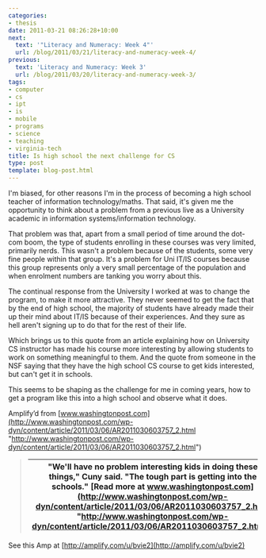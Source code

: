 ```yaml
---
categories:
- thesis
date: 2011-03-21 08:26:28+10:00
next:
  text: '"Literacy and Numeracy: Week 4"'
  url: /blog/2011/03/21/literacy-and-numeracy-week-4/
previous:
  text: 'Literacy and Numeracy: Week 3'
  url: /blog/2011/03/20/literacy-and-numeracy-week-3/
tags:
- computer
- cs
- ipt
- is
- mobile
- programs
- science
- teaching
- virginia-tech
title: Is high school the next challenge for CS
type: post
template: blog-post.html
---
```

I'm biased, for other reasons I'm in the process of becoming a high school teacher of information technology/maths. That said, it's given me the opportunity to think about a problem from a previous live as a University academic in information systems/information technology.  
  
That problem was that, apart from a small period of time around the dot-com boom, the type of students enrolling in these courses was very limited, primarily nerds. This wasn't a problem because of the students, some very fine people within that group. It's a problem for Uni IT/IS courses because this group represents only a very small percentage of the population and when enrolment numbers are tanking you worry about this.  
  
The continual response from the University I worked at was to change the program, to make it more attractive. They never seemed to get the fact that by the end of high school, the majority of students have already made their up their mind about IT/IS because of their experiences. And they sure as hell aren't signing up to do that for the rest of their life.  
  
Which brings us to this quote from an article explaining how on University CS instructor has made his course more interesting by allowing students to work on something meaningful to them. And the quote from someone in the NSF saying that they have the high school CS course to get kids interested, but can't get it in schools.  
  
This seems to be shaping as the challenge for me in coming years, how to get a program like this into a high school and observe what it does.

Amplify’d from [www.washingtonpost.com](http://www.washingtonpost.com/wp-dyn/content/article/2011/03/06/AR2011030603757_2.html "http://www.washingtonpost.com/wp-dyn/content/article/2011/03/06/AR2011030603757_2.html")

> |   "We'll have no problem interesting kids in doing these things," Cuny said. "The tough part is getting into the schools."  [Read more at www.washingtonpost.com](http://www.washingtonpost.com/wp-dyn/content/article/2011/03/06/AR2011030603757_2.html "http://www.washingtonpost.com/wp-dyn/content/article/2011/03/06/AR2011030603757_2.html") |
> | --- |

See this Amp at [http://amplify.com/u/bvie2](http://amplify.com/u/bvie2)